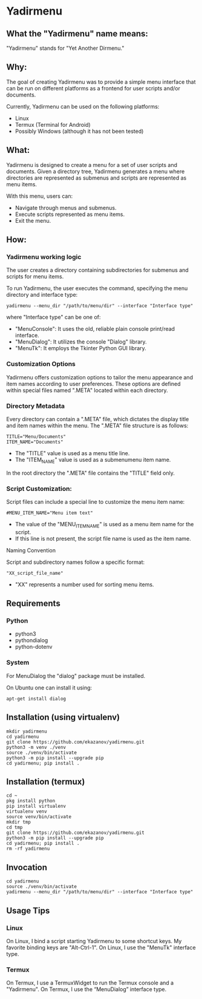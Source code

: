 # Yadirmenu

## What the "Yadirmenu" name means:

"Yadirmenu" stands for "Yet Another Dirmenu."

## Why:

The goal of creating Yadirmenu was to provide a simple menu interface
that can be run on different platforms as a frontend for user scripts
and/or documents.

Currently, Yadirmenu can be used on the following platforms:

-   Linux
-   Termux (Terminal for Android)
-   Possibly Windows (although it has not been tested)


## What:

Yadirmenu is designed to create a menu for a set of user scripts and
documents. Given a directory tree, Yadirmenu generates a menu where
directories are represented as submenus and scripts are represented as
menu items.

With this menu, users can:

-   Navigate through menus and submenus.
-   Execute scripts represented as menu items.
-   Exit the menu.

## How:

### Yadirmenu working logic

The user creates a directory containing subdirectories for submenus
and scripts for menu items.

To run Yadirmenu, the user executes the command, specifying the menu
directory and interface type:

    yadirmenu --menu_dir "/path/to/menu/dir" --interface "Interface type"

where "Interface type" can be one of:

-   "MenuConsole": It uses the old, reliable plain console print/read interface.
-   "MenuDialog": It utilizes the console "Dialog" library.
-   "MenuTk": It employs the Tkinter Python GUI library.

### Customization Options

Yadirmenu offers customization options to tailor the menu appearance
and item names according to user preferences. These options are
defined within special files named ".META" located within each
directory.

### Directory Metadata

Every directory can contain a ".META" file, which dictates the display
title and item names within the menu. The ".META" file structure is as
follows:

    TITLE="Menu/Documents"
    ITEM_NAME="Documents"

-   The "TITLE" value is used as a menu title line.
-   The "ITEM<sub>NAME</sub>" value is used as a submenumenu item name.

In the root directory the ".META" file contains the "TITLE" field
only.

### Script Customization:

Script files can include a special line to customize the menu item
name:

    #MENU_ITEM_NAME="Menu item text"

-   The value of the "MENU<sub>ITEM</sub><sub>NAME</sub>" is used as a menu item name for
    the script.
-   If this line is not present, the script file name is used as the
    item name.

Naming Convention

Script and subdirectory names follow a specific format:

    "XX_script_file_name"

-   "XX" represents a number used for sorting menu items.

## Requirements

### Python ###

-   python3
-   pythondialog
-   python-dotenv

### System ###

For MenuDialog the "dialog" package must be installed.

On Ubuntu one can install it using:

    apt-get install dialog

## Installation (using virtualenv)

    mkdir yadirmenu
    cd yadirmenu
    git clone https://github.com/ekazanov/yadirmenu.git
    python3 -m venv ./venv
    source ./venv/bin/activate
    python3 -m pip install --upgrade pip
    cd yadirmenu; pip install .

## Installation (termux)

    cd ~
    pkg install python
    pip install virtualenv
    virtualenv venv
    source venv/bin/activate
    mkdir tmp
    cd tmp
    git clone https://github.com/ekazanov/yadirmenu.git
    python3 -m pip install --upgrade pip
    cd yadirmenu; pip install .
    rm -rf yadirmenu

## Invocation

    cd yadirmenu
    source ./venv/bin/activate
    yadirmenu --menu_dir "/path/to/menu/dir" --interface "Interface type"

## Usage Tips

### Linux

On Linux, I bind a script starting Yadirmenu to some shortcut keys. My
favorite binding keys are "Alt-Ctrl-1". On Linux, I use the "MenuTk"
interface type.

### Termux

On Termux, I use a TermuxWidget to run the Termux console and a
"Yadirmenu". On Termux, I use the “MenuDialog” interface type.
